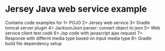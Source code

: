 # Jersey Java web service example
Contains code examples for 
1> POJO
2> Jersey web service
3> Gradle tomcat server plugin
4> JacksonJson parser: convert object to json
5> Web service client test code
6> Jsp code with javascript ajax request
7> Response with differnt media type based on input media type
8> Gradle build file dependency setup

